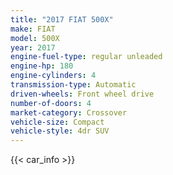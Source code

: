 ```yaml
---
title: "2017 FIAT 500X"
make: FIAT
model: 500X
year: 2017
engine-fuel-type: regular unleaded
engine-hp: 180
engine-cylinders: 4
transmission-type: Automatic
driven-wheels: Front wheel drive
number-of-doors: 4
market-category: Crossover
vehicle-size: Compact
vehicle-style: 4dr SUV
---
```


{{< car_info >}}
